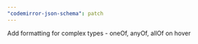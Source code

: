 ```yaml
---
"codemirror-json-schema": patch
---
```


Add formatting for complex types - oneOf, anyOf, allOf on hover
